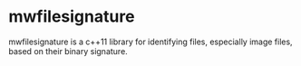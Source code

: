 # mwfilesignature

mwfilesignature is a c++11 library for identifying files, especially image files, based on their binary signature.

